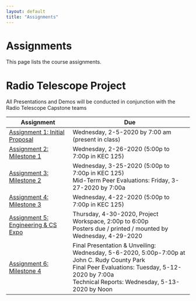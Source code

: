 ```yaml
---
layout: default
title: "Assignments"
---
```


# Assignments

This page lists the course assignments.

# Radio Telescope Project
All Presentations and Demos will be conducted in conjunction with the Radio Telescope Capstone teams

Assignment | Due
---------- | ---
[Assignment 1: Initial Proposal](assign01.html) | Wednesday, 2-5-2020 by 7:00 am (present in class)
[Assignment 2: Milestone 1](assign02.html) | Wednesday, 2-26-2020 (5:00p to 7:00p in KEC 125)
[Assignment 3: Milestone 2](assign03.html) | Wednesday, 3-25-2020 (5:00p to 7:00p in KEC 125)<br>Mid-Term Peer Evaluations: Friday, 3-27-2020 by 7:00a
[Assignment 4: Milestone 3](assign04.html) | Wednesday, 4-22-2020 (5:00p to 7:00p in KEC 125)
[Assignment 5: Engineering & CS Expo](assign05.html) | Thursday, 4-30-2020, Project Workspace, 2:00p to 6:00p<br>Posters due / printed / mounted by Wednesday, 4-29-2020
[Assignment 6: Milestone 4](assign06.html) | Final Presentation & Unveiling: Wednesday, 5-6-2020, 5:00p-7:00p at John C. Rudy County Park<br>Final Peer Evaluations: Tuesday, 5-12-2020 by 7:00a<br>Technical Reports: Wednesday, 5-13-2020 by Noon

<!-- vim:set wrap: -->
<!-- vim:set linebreak: -->
<!-- vim:set nolist: -->

